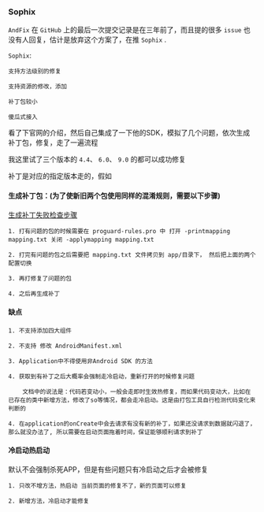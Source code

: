 
### Sophix

`AndFix` 在 `GitHub` 上的最后一次提交记录是在三年前了，而且提的很多 `issue` 也没有人回复，估计是放弃这个方案了，在推 `Sophix` .

`Sophix`:

    支持方法级别的修复
 
    支持资源的修改，添加
    
    补丁包较小
    
    傻瓜式接入

看了下官网的介绍，然后自己集成了一下他的SDK，模拟了几个问题，依次生成补丁包，修复，走了一遍流程

我这里试了三个版本的 `4.4`、 `6.0`、 `9.0` 的都可以成功修复

补丁是对应的指定版本走的，假如

#### 生成补丁包：(为了使新旧两个包使用同样的混淆规则，需要以下步骤)

[生成补丁失败检查步骤](https://help.aliyun.com/knowledge_detail/59422.html)

    1. 打有问题的包的时候需要在 proguard-rules.pro 中 打开 -printmapping mapping.txt 关闭 -applymapping mapping.txt
    
    2. 打完有问题的包之后需要把 mapping.txt 文件拷贝到 app/目录下， 然后把上面的两个配置切换
    
    3. 再打修复了问题的包
    
    4. 之后再生成补丁

#### 缺点
	
	1. 不支持添加四大组件

	2. 不支持 修改 AndroidManifest.xml

	3. Application中不得使用非Android SDK 的方法
	
	4. 获取到有补丁之后大概率会强制走冷启动，重新打开的时候修复问题
	
	    文档中的说法是：代码若变动小，一般会走即时生效热修复，而如果代码变动大，比如在已存在的类中新增方法，修改了so等情况，都会走冷启动。这是由打包工具自行检测代码变化来判断的
	
	4. 在application的onCreate中会去请求有没有新的补丁，如果还没请求到数据就闪退了，那么就没办法了, 所以需要在启动页面拖着时间，保证能够顺利请求到补丁

#### 冷启动热启动

默认不会强制杀死APP，但是有些问题只有冷启动之后才会被修复

    1. 只改不增方法，热启动 当前页面的修复不了，新的页面可以修复

    2. 新增方法，冷启动才能修复